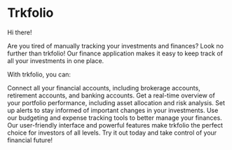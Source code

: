# Trkfolio

Hi there!

Are you tired of manually tracking your investments and finances? Look no further than trkfolio! Our finance application makes it easy to keep track of all your investments in one place.

With trkfolio, you can:

Connect all your financial accounts, including brokerage accounts, retirement accounts, and banking accounts.
Get a real-time overview of your portfolio performance, including asset allocation and risk analysis.
Set up alerts to stay informed of important changes in your investments.
Use our budgeting and expense tracking tools to better manage your finances.
Our user-friendly interface and powerful features make trkfolio the perfect choice for investors of all levels. Try it out today and take control of your financial future!

